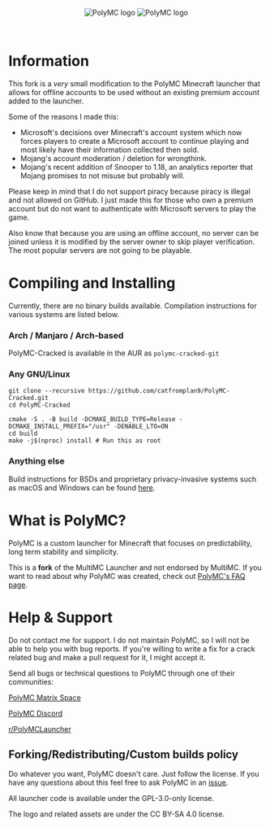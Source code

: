 <p align="center">
  <img src="./program_info/polymc-header-black.svg#gh-light-mode-only" alt="PolyMC logo"/>
  <img src="./program_info/polymc-header.svg#gh-dark-mode-only" alt="PolyMC logo"/>
</p>
<br>

# Information

This fork is a _very_ small modification to the PolyMC Minecraft launcher that allows for offline accounts to be used without an existing premium account added to the launcher.

Some of the reasons I made this:
- Microsoft's decisions over Minecraft's account system which now forces players to create a Microsoft account to continue playing and most likely have their information collected then sold.
- Mojang's account moderation / deletion for wrongthink.
- Mojang's recent addition of Snooper to 1.18, an analytics reporter that Mojang promises to not misuse but probably will.

Please keep in mind that I do not support piracy because piracy is illegal and not allowed on GitHub. I just made this for those who own a premium account but do not want to authenticate with Microsoft servers to play the game.

Also know that because you are using an offline account, no server can be joined unless it is modified by the server owner to skip player verification. The most popular servers are not going to be playable.

# Compiling and Installing

Currently, there are no binary builds available. Compilation instructions for various systems are listed below.

### Arch / Manjaro / Arch-based

PolyMC-Cracked is available in the AUR as ```polymc-cracked-git```

### Any GNU/Linux
```
git clone --recursive https://github.com/catfromplan9/PolyMC-Cracked.git
cd PolyMC-Cracked

cmake -S . -B build -DCMAKE_BUILD_TYPE=Release -DCMAKE_INSTALL_PREFIX="/usr" -DENABLE_LTO=ON
cd build
make -j$(nproc) install # Run this as root
```

### Anything else

Build instructions for BSDs and proprietary privacy-invasive systems such as macOS and Windows can be found [here](https://polymc.org/wiki/development/build-instructions).

# What is PolyMC?

PolyMC is a custom launcher for Minecraft that focuses on predictability, long term stability and simplicity.

This is a **fork** of the MultiMC Launcher and not endorsed by MultiMC.
If you want to read about why PolyMC was created, check out [PolyMC's FAQ page](https://polymc.org/wiki/overview/faq/).
<br>

# Help & Support

Do not contact me for support. I do not maintain PolyMC, so I will not be able to help you with bug reports. If you're willing to write a fix for a crack related bug and make a pull request for it, I might accept it.

Send all bugs or technical questions to PolyMC through one of their communities:

[PolyMC Matrix Space](https://matrix.to/#/#polymc:matrix.org)

[PolyMC Discord](https://discord.gg/xq7fxrgtMP)

[r/PolyMCLauncher](https://www.reddit.com/r/PolyMCLauncher/)

## Forking/Redistributing/Custom builds policy

Do whatever you want, PolyMC doesn't care. Just follow the license. If you have any questions about this feel free to ask PolyMC in an [issue](https://github.com/PolyMC/PolyMC/issues).

All launcher code is available under the GPL-3.0-only license.

The logo and related assets are under the CC BY-SA 4.0 license.
